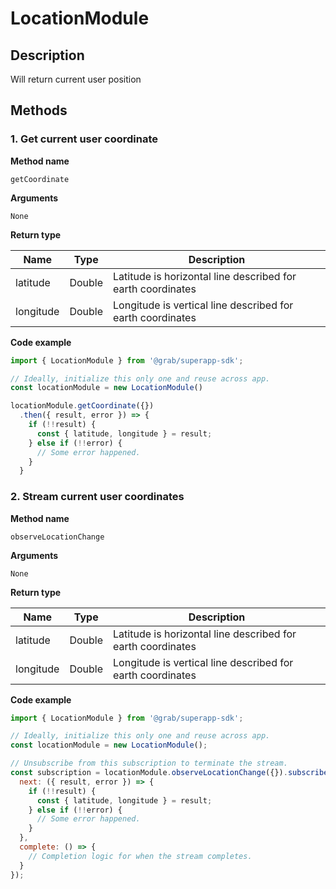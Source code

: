 # LocationModule

## Description

Will return current user position

## Methods

### 1. Get current user coordinate

**Method name**

`getCoordinate`

**Arguments**

`None`

**Return type**

| Name      | Type   | Description                                                 |
| --------- | ------ | ----------------------------------------------------------- |
| latitude  | Double | Latitude is horizontal line described for earth coordinates |
| longitude | Double | Longitude is vertical line described for earth coordinates  |

**Code example**

```javascript
import { LocationModule } from '@grab/superapp-sdk';

// Ideally, initialize this only one and reuse across app.
const locationModule = new LocationModule()

locationModule.getCoordinate({})
  .then({ result, error }) => {
    if (!!result) {
      const { latitude, longitude } = result;
    } else if (!!error) {
      // Some error happened.
    }
  }
```

### 2. Stream current user coordinates

**Method name**

`observeLocationChange`

**Arguments**

`None`

**Return type**

| Name      | Type   | Description                                                 |
| --------- | ------ | ----------------------------------------------------------- |
| latitude  | Double | Latitude is horizontal line described for earth coordinates |
| longitude | Double | Longitude is vertical line described for earth coordinates  |

**Code example**

```javascript
import { LocationModule } from '@grab/superapp-sdk';

// Ideally, initialize this only one and reuse across app.
const locationModule = new LocationModule();

// Unsubscribe from this subscription to terminate the stream.
const subscription = locationModule.observeLocationChange({}).subscribe({
  next: ({ result, error }) => {
    if (!!result) {
      const { latitude, longitude } = result;
    } else if (!!error) {
      // Some error happened.
    }
  },
  complete: () => {
    // Completion logic for when the stream completes.
  }
});
```
